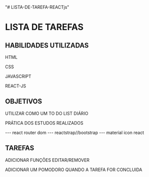 "# LISTA-DE-TAREFA-REACTjs" 
<h1>LISTA DE TAREFAS</h1>

<h2>HABILIDADES UTILIZADAS</h2>

<p>HTML</p>
<P>CSS</p>
<p>JAVASCRIPT</p>
<p>REACT-JS</p>  <!-- framework/biblioteca Javascript <!-->


<h2>OBJETIVOS</h2>

<p>UTILIZAR COMO UM TO DO LIST DIÁRIO</p>
<p>PRÁTICA DOS ESTUDOS REALIZADOS</p>
--- react router dom
--- reactstrap//bootstrap
--- material icon react

<h2>TAREFAS</h2>
<p>ADICIONAR FUNÇÕES EDITAR/REMOVER</p>
<p>ADICIONAR UM POMODORO QUANDO A TAREFA FOR CONCLUIDA</p>